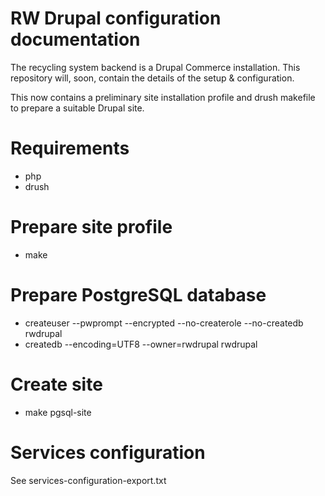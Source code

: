 # RW Drupal configuration documentation

The recycling system backend is a Drupal Commerce installation. This 
repository will, soon, contain the details of the setup & configuration.

This now contains a preliminary site installation profile and drush makefile to 
prepare a suitable Drupal site.

# Requirements

* php
* drush

# Prepare site profile

* make

# Prepare PostgreSQL database

* createuser --pwprompt --encrypted --no-createrole --no-createdb rwdrupal
* createdb --encoding=UTF8 --owner=rwdrupal rwdrupal

# Create site

* make pgsql-site

# Services configuration

See services-configuration-export.txt
